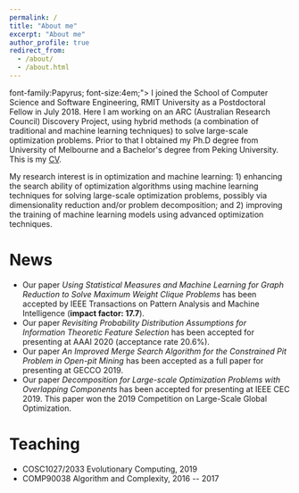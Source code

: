 ```yaml
---
permalink: /
title: "About me"
excerpt: "About me"
author_profile: true
redirect_from: 
  - /about/
  - /about.html
---
```


font-family:Papyrus; font-size:4em;">
I joined the School of Computer Science and Software Engineering, RMIT University as a Postdoctoral Fellow in July 2018. Here I am working on an ARC (Australian Research Council) Discovery Project, using hybrid methods (a combination of traditional and machine learning techniques) to solve large-scale optimization problems. Prior to that I obtained my Ph.D degree from University of Melbourne and a Bachelor's degree from Peking University. This is my [CV](https://yuansuny.github.io/files/YUANSUN_CV.pdf). <br/>

My research interest is in optimization and machine learning: 1) enhancing the search ability of optimization algorithms using machine learning techniques for solving large-scale optimization problems, possibly via dimensionality reduction and/or problem decomposition; and 2) improving the training of machine learning models using advanced optimization techniques. <br/>
</span>

<!-- __For COSC1027/2033 students, a number of research projects is available [here](https://yuansuny.github.io/projects).__ -->

<!-- for <span style="font-family:Papyrus; font-size:4em;">testing</span> -->





News
======
* Our paper *Using Statistical Measures and Machine Learning for Graph Reduction to Solve Maximum Weight Clique Problems* has been accepted by IEEE Transactions on Pattern Analysis and Machine Intelligence (__impact factor: 17.7__).
* Our paper *Revisiting Probability Distribution Assumptions for Information Theoretic Feature Selection* has been accepted for presenting at AAAI 2020 (acceptance rate 20.6%).
* Our paper *An Improved Merge Search Algorithm for the Constrained Pit Problem in Open-pit Mining* has been accepted as a full paper for presenting at GECCO 2019. 
* Our paper *Decomposition for Large-scale Optimization Problems with Overlapping Components* has been accepted for presenting at IEEE CEC 2019. This paper won the 2019 Competition on Large-Scale Global Optimization.


Teaching 
======
* COSC1027/2033 Evolutionary Computing, 2019
* COMP90038 Algorithm and Complexity, 2016 -- 2017





